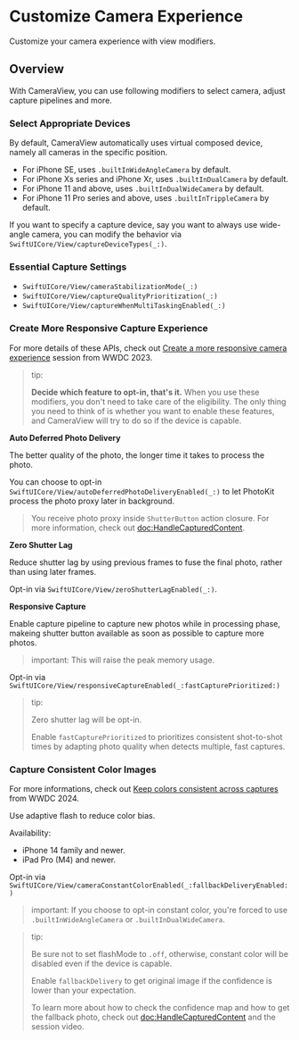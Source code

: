 # Customize Camera Experience

Customize your camera experience with view modifiers.

## Overview

With CameraView, you can use following modifiers to select camera, adjust capture pipelines and more.

### Select Appropriate Devices

By default, CameraView automatically uses virtual composed device, namely all cameras in the specific position.

- For iPhone SE, uses `.builtInWideAngleCamera` by default.
- For iPhone Xs series and iPhone Xr, uses `.builtInDualCamera` by default.
- For iPhone 11 and above, uses `.builtInDualWideCamera` by default.
- For iPhone 11 Pro series and above, uses `.builtInTrippleCamera` by default.

If you want to specify a capture device, say you want to always use wide-angle camera, you can modify the behavior via ``SwiftUICore/View/captureDeviceTypes(_:)``.

### Essential Capture Settings

- ``SwiftUICore/View/cameraStabilizationMode(_:)``
- ``SwiftUICore/View/captureQualityPrioritization(_:)``
- ``SwiftUICore/View/captureWhenMultiTaskingEnabled(_:)``

### Create More Responsive Capture Experience

For more details of these APIs, check out [Create a more responsive camera experience](https://youtu.be/nR29ju68BaI?si=l8rMsakPKqPuINML) session from WWDC 2023.

> tip: 
>
> **Decide which feature to opt-in, that's it.** 
> When you use these modifiers, you don't need to take care of the eligibility. The only thing you need to think of is whether you want to enable these features, and CameraView will try to do so if the device is capable.

**Auto Deferred Photo Delivery**

The better quality of the photo, the longer time it takes to process the photo. 

You can choose to opt-in ``SwiftUICore/View/autoDeferredPhotoDeliveryEnabled(_:)`` to let PhotoKit process the photo proxy later in background.

> You receive photo proxy inside ``ShutterButton`` action closure. For more information, check out <doc:HandleCapturedContent>.

**Zero Shutter Lag**

Reduce shutter lag by using previous frames to fuse the final photo, rather than using later frames.

Opt-in via ``SwiftUICore/View/zeroShutterLagEnabled(_:)``.

**Responsive Capture**

Enable capture pipeline to capture new photos while in processing phase, makeing shutter button available as soon as possible to capture more photos.

> important: This will raise the peak memory usage.

Opt-in via ``SwiftUICore/View/responsiveCaptureEnabled(_:fastCapturePrioritized:)``

> tip: 
>
> Zero shutter lag will be opt-in.
>
> Enable `fastCapturePrioritized` to prioritizes consistent shot-to-shot times by adapting photo quality when detects multiple, fast captures.

### Capture Consistent Color Images

For more informations, check out [Keep colors consistent across captures](https://youtu.be/YYyPZqZZtVk?si=WMK_RmiSTreSeAEi) from WWDC 2024.

Use adaptive flash to reduce color bias. 

Availability:
- iPhone 14 family and newer.
- iPad Pro (M4) and newer.

Opt-in via ``SwiftUICore/View/cameraConstantColorEnabled(_:fallbackDeliveryEnabled:)``

> important: 
> If you choose to opt-in constant color, you're forced to use `.builtInWideAngleCamera` or `.builtInDualWideCamera`.

> tip: 
>
> Be sure not to set flashMode to `.off`, otherwise, constant color will be disabled even if the device is capable.
>
> Enable `fallbackDelivery` to get original image if the confidence is lower than your expectation.
>
> To learn more about how to check the confidence map and how to get the fallback photo, check out <doc:HandleCapturedContent> and the session video.
